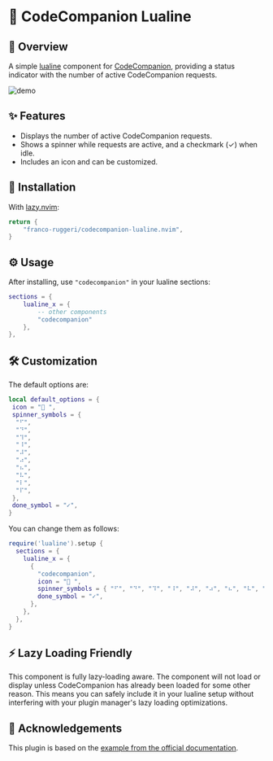 # 🧩 CodeCompanion Lualine

## 📖 Overview

A simple [lualine](https://github.com/nvim-lualine/lualine.nvim) component for
[CodeCompanion](https://github.com/olimorris/codecompanion.nvim), providing a
status indicator with the number of active CodeCompanion requests.

![demo](https://github.com/user-attachments/assets/013b6b59-a194-479f-807d-3daa6f51c138)

## ✨ Features

- Displays the number of active CodeCompanion requests.
- Shows a spinner while requests are active, and a checkmark (✓) when idle.
- Includes an icon and can be customized.

## 🚀 Installation

With [lazy.nvim](https://github.com/folke/lazy.nvim):

```lua
return {
    "franco-ruggeri/codecompanion-lualine.nvim",
}
```

## ⚙️ Usage

After installing, use `"codecompanion"` in your lualine sections:

```lua
sections = {
    lualine_x = {
        -- other components
        "codecompanion"
    },
},
```

## 🛠️ Customization

The default options are:

```lua
local default_options = {
 icon = " ",
 spinner_symbols = {
  "⠋",
  "⠙",
  "⠹",
  "⠸",
  "⠼",
  "⠴",
  "⠦",
  "⠧",
  "⠇",
  "⠏",
 },
 done_symbol = "✓",
}
```

You can change them as follows:

```lua
require('lualine').setup {
  sections = {
    lualine_x = {
      {
        "codecompanion",
        icon = " ",
        spinner_symbols = { "⠋", "⠙", "⠹", "⠸", "⠼", "⠴", "⠦", "⠧", "⠇", "⠏" },
        done_symbol = "✓",
      },
    },
  },
}
```

## ⚡️ Lazy Loading Friendly

This component is fully lazy-loading aware. The component will not load or
display unless CodeCompanion has already been loaded for some other reason. This
means you can safely include it in your lualine setup without interfering with
your plugin manager's lazy loading optimizations.

## 🙏 Acknowledgements

This plugin is based on the [example from the official
documentation](https://codecompanion.olimorris.dev/usage/ui.html#lualine-nvim-integration).
